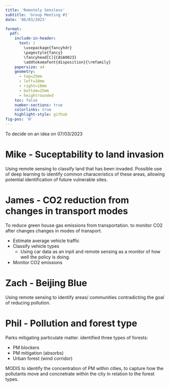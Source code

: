 ```yaml
---
title: 'Remotely Sensless'
subtitle: 'Group Meeting #1'
date: '06/03/2023'

format:
  pdf:
    include-in-header:
      text: |
        \usepackage{fancyhdr}
        \pagestyle{fancy}
        \fancyhead[C]{CASA0023}
        \addtokomafont{disposition}{\rmfamily}
    papersize: a4
    geometry:
      - top=25mm
      - left=18mm
      - right=18mm
      - bottom=25mm
      - heightrounded
    toc: false
    number-sections: true
    colorlinks: true
    highlight-style: github
fig-pos: 'H'
---
```

To decide on an idea on 07/03/2023

# Mike - Suceptability to land invasion

Using remote sensing to classify land that has been invaded. Possible use of deep learning to identify common characeristics of these areas, allowing potential identification of future vulnerable sites. 



# James - CO2 reduction from changes in transport modes

To reduce green house gas emissions from transportation. to monitor CO2 after changes changes in modes of transport. 

- Estimate average vehicle traffic
- Classify vehicle types
  - Using car data as an inpit and remote sensing as a monitor of how well the policy is doing. 
- Monitor CO2 emissions



# Zach - Beijing Blue

Using remote sensing to identify areas/ communities contradicting the goal of reducing pollution. 

# Phil - Pollution and forest type

Parks mitigating particulate matter. identified three types of forests:

- PM blockers
- PM mitigation (absorbs)
- Urban forest (wind corridor)



MODIS to identify the concentration of PM within cities, to capture how the pollutants move and concnetrate within the city in relation to the forest types. 




